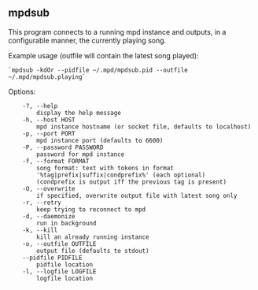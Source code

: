 ## mpdsub

This program connects to a running mpd instance and outputs, in a configurable manner, the currently playing song.

Example usage (outfile will contain the latest song played):

	`mpdsub -kdOr --pidfile ~/.mpd/mpdsub.pid --outfile ~/.mpd/mpdsub.playing`

Options:
```
	-?, --help
		display the help message
	-h, --host HOST
		mpd instance hostname (or socket file, defaults to localhost)
	-p, --port PORT
		mpd instance port (defaults to 6600)
	-P, --password PASSWORD
		password for mpd instance
	-f, --format FORMAT
		song format: text with tokens in format
		'%tag|prefix|suffix|condprefix%' (each optional)
		(condprefix is output iff the previous tag is present)
	-O, --overwrite
		if specified, overwrite output file with latest song only
	-r, --retry
		keep trying to reconnect to mpd
	-d, --daemonize
		run in background
	-k, --kill
		kill an already running instance
	-o, --outfile OUTFILE
		output file (defaults to stdout)
	--pidfile PIDFILE
		pidfile location
	-l, --logfile LOGFILE
		logfile location
```
